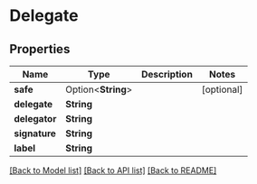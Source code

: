 # Delegate

## Properties

Name | Type | Description | Notes
------------ | ------------- | ------------- | -------------
**safe** | Option<**String**> |  | [optional]
**delegate** | **String** |  | 
**delegator** | **String** |  | 
**signature** | **String** |  | 
**label** | **String** |  | 

[[Back to Model list]](../README.md#documentation-for-models) [[Back to API list]](../README.md#documentation-for-api-endpoints) [[Back to README]](../README.md)


